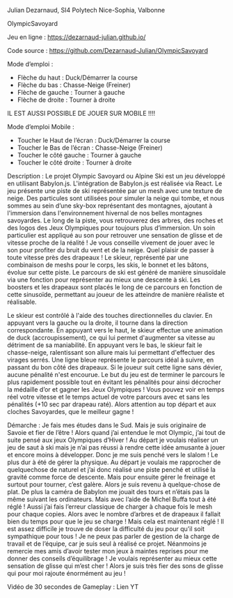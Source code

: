 Julian Dezarnaud, SI4 Polytech Nice-Sophia, Valbonne

OlympicSavoyard

Jeu en ligne : https://dezarnaud-julian.github.io/

Code source : https://github.com/Dezarnaud-Julian/OlympicSavoyard

Mode d’emploi :
-	 Flèche du haut : Duck/Démarrer la course
-	Flèche du bas :  Chasse-Neige (Freiner)
-	Flèche de gauche : Tourner à gauche
-	Flèche de droite : Tourner à droite

 

IL EST AUSSI POSSIBLE DE JOUER SUR MOBILE !!!!

Mode d’emploi Mobile :
-	Toucher le Haut de l’écran : Duck/Démarrer la course
-	Toucher le Bas de l’écran :  Chasse-Neige (Freiner)
-	Toucher le côté gauche : Tourner à gauche
-	Toucher le côté droite : Tourner à droite

Description :
Le projet Olympic Savoyard ou Alpine Ski est un jeu développé en utilisant Babylon.js. 
L'intégration de Babylon.js est réalisée via React.
Le jeu présente une piste de ski représentée par un mesh avec une texture de neige. Des particules sont utilisées pour simuler la neige qui tombe, et nous sommes au sein d’une sky-box représentant des montagnes, ajoutant à l'immersion dans l'environnement hivernal de nos belles montagnes savoyardes.
Le long de la piste, vous retrouverez des arbres, des roches et des logos des Jeux Olympiques pour toujours plus d’immersion.
Un soin particulier est appliqué au son pour retrouver une sensation de glisse et de vitesse proche de la réalité ! Je vous conseille vivement de jouer avec le son pour profiter du bruit du vent et de la neige. Quel plaisir de passer à toute vitesse près des drapeaux !
Le skieur, représenté par une combinaison de meshs pour le corps, les skis, le bonnet et les bâtons, évolue sur cette piste. Le parcours de ski est généré de manière sinusoïdale via une fonction pour représenter au mieux une descente à ski. Les boosters et les drapeaux sont placés le long de ce parcours en fonction de cette sinusoïde, permettant au joueur de les atteindre de manière réaliste et réalisable.
 
Le skieur est contrôlé à l'aide des touches directionnelles du clavier. En appuyant vers la gauche ou la droite, il tourne dans la direction correspondante. En appuyant vers le haut, le skieur effectue une animation de duck (accroupissement), ce qui lui permet d'augmenter sa vitesse au détriment de sa maniabilité. En appuyant vers le bas, le skieur fait le chasse-neige, ralentissant son allure mais lui permettant d'effectuer des virages serrés.
Une ligne bleue représente le parcours idéal à suivre, en passant du bon côté des drapeaux. Si le joueur suit cette ligne sans dévier, aucune pénalité n'est encourue. 
Le but du jeu est de terminer le parcours le plus rapidement possible tout en évitant les pénalités pour ainsi décrocher la médaille d’or et gagner les Jeux Olympiques !
Vous pouvez voir en temps réel votre vitesse et le temps actuel de votre parcours avec et sans les pénalités (+10 sec par drapeau raté).
Alors attention au top départ et aux cloches Savoyardes, que le meilleur gagne !
 

Démarche : 
Je fais mes études dans le Sud. Mais je suis originaire de Savoie et fier de l’être ! Alors quand j’ai entendue le mot Olympic, j’ai tout de suite pensé aux jeux Olympiques d’Hiver !
Au départ je voulais réaliser un jeu de saut à ski mais je n’ai pas réussi à rendre cette idée amusante à jouer et encore moins à développer. Donc je me suis penché vers le slalom !
Le plus dur à été de gérer la physique. Au départ je voulais me rapprocher de quelquechose de naturel et j’ai donc réalisé une piste penché et utilisé la gravité comme force de descente. Mais pour ensuite gérer le freinage et surtout pour tourner, c’est galère. Alors je suis revenu à quelque-chose de plat.
De plus la caméra de Babylon me jouait des tours et n’étais pas la même suivant les ordinateurs. Mais avec l’aide de Michel Buffa tout à été réglé !
Aussi j’ai fais l’erreur classique de charger à chaque fois le mesh pour chaque copies. Alors avec le nombre d’arbres et de drapeaux il fallait bien du temps pour que le jeu se charge ! Mais cela est maintenant réglé !
Il est assez difficile je trouve de doser la difficulté du jeu pour qu’il soit sympathique pour tous !
Je ne peux pas parler de gestion de la charge de travail et de l’équipe, car je suis seul à réalisé ce projet. Néanmoins je remercie mes amis d’avoir tester mon jeux à maintes reprises pour me donner des conseils d’équilibrage !
Je voulais représenter au mieux cette sensation de glisse qui m’est cher ! Alors je suis très fier des sons de glisse qui pour moi rajoute énormément au jeu !

Vidéo de 30 secondes de Gameplay : Lien YT

